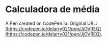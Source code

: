 # Calculadora de média

A Pen created on CodePen.io. Original URL: [https://codepen.io/delarry021/pen/JjOVREQ](https://codepen.io/delarry021/pen/JjOVREQ).


